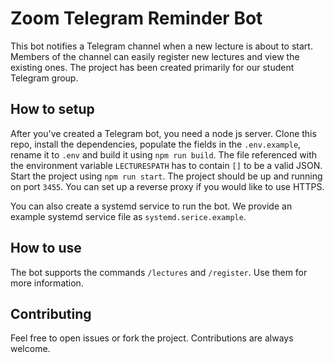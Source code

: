# Zoom Telegram Reminder Bot

This bot notifies a Telegram channel when a new lecture is about to start. Members of the channel can easily register new lectures and view the existing ones. The project has been created primarily for our student Telegram group. 

## How to setup

After you've created a Telegram bot, you need a node js server. Clone this repo, install the dependencies, populate the fields in the `.env.example`, rename it to `.env` and build it using `npm run build`. The file referenced with the environment variable `LECTURESPATH` has to contain `[]` to be a valid JSON. Start the project using `npm run start`. The project should be up and running on port `3455`. You can set up a reverse proxy if you would like to use HTTPS.

You can also create a systemd service to run the bot. We provide an example systemd service file as `systemd.serice.example`.

## How to use

The bot supports the commands `/lectures` and `/register`. Use them for more information. 

## Contributing 

Feel free to open issues or fork the project. Contributions are always welcome. 
